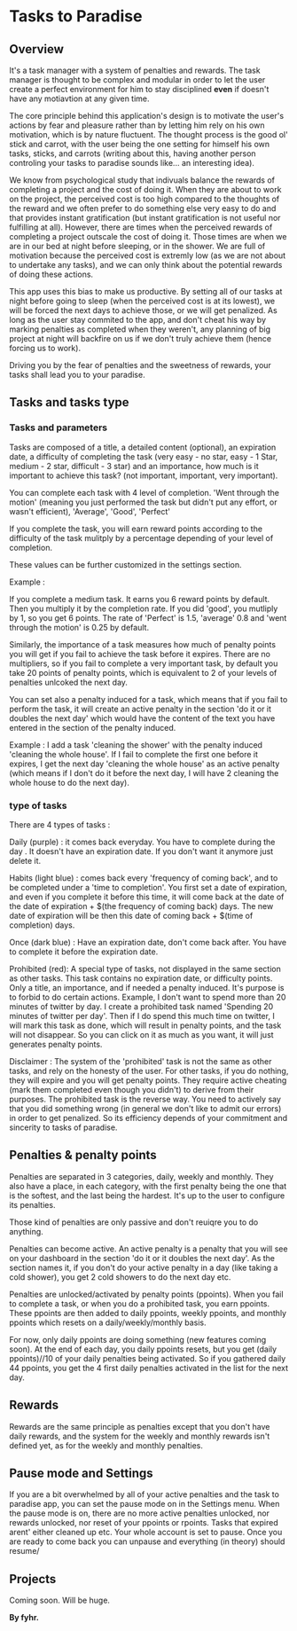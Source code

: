 # Tasks to Paradise

## Overview

It's a task manager with a system of penalties and rewards. The task manager is thought to be complex and modular in order to let the user create a perfect environment for him to stay disciplined **even** if doesn't have any motiavtion at any given time. 

The core principle behind this application's design is to motivate the user's actions by fear and pleasure rather than by letting him rely on his own motivation, which is by nature fluctuent. The thought process is the good ol' stick and carrot, with the user being the one setting for himself his own tasks, sticks, and carrots (writing about this, having another person controling your tasks to paradise sounds like... an interesting idea).

We know from psychological study that indivuals balance the rewards of completing a project and the cost of doing it. When they are about to work on the project, the perceived cost is too high compared to the thoughts of the reward and we often prefer to do something else very easy to do and that provides instant gratification (but instant gratification is not useful nor fulfilling at all). However, there are times when the perceived rewards of completing a project outscale the cost of doing it. Those times are when we are in our bed at night before sleeping, or in the shower. We are full of motivation because the perceived cost is extremly low (as we are not about to undertake any tasks), and we can only think about the potential rewards of doing these actions.

This app uses this bias to make us productive. By setting all of our tasks at night before going to sleep (when the perceived cost is at its lowest), we will be forced the next days to achieve those, or we will get penalized. As long as the user stay commited to the app, and don't cheat his way by marking penalties as completed when they weren't, any planning of big project at night will backfire on us if we don't truly achieve them (hence forcing us to work).

Driving you by the fear of penalties and the sweetness of rewards, your tasks shall lead you to your paradise.



## Tasks and tasks type

### Tasks and parameters

Tasks are composed of a title, a detailed content (optional), an expiration date, a difficulty of completing the task (very easy - no star, easy - 1 Star, medium - 2 star, difficult - 3 star) and an importance, how much is it important to achieve this task? (not important, important, very important).

You can complete each task with 4 level of completion. 'Went through the motion' (meaning you just performed the task but didn't put any effort, or wasn't efficient), 'Average', 'Good', 'Perfect'

If you complete the task, you will earn reward points according to the difficulty of the task mulitply by a percentage depending of your level of completion. 

These values can be further customized in the settings section.

Example : 

If you complete a medium task. It earns you 6 reward points by default. Then you multiply it by the completion rate. If you did 'good', you mutliply by 1, so you get 6 points. The rate of 'Perfect' is 1.5, 'average' 0.8 and 'went through the motion' is 0.25 by default. 

Similarly, the importance of a task measures how much of penalty points you will get if you fail to achieve the task before it expires. There are no multipliers, so if you fail to complete a very important task, by default you take 20 points of penalty points, which is equivalent to 2 of your levels of penalties unlcoked the next day. 

You can set also a penalty induced for a task, which means that if you fail to perform the task, it will create an active penalty in the section 'do it or it doubles the next day' which would have the content of the text you have entered in the section of the penalty induced.

Example : I add a task 'cleaning the shower' with the penalty induced 'cleaning the whole house'. If I fail to complete the first one before it expires, I get the next day 'cleaning the whole house' as an active penalty (which means if I don't do it before the next day, I will have 2 cleaning the whole house to do the next day).

### type of tasks 

There are 4 types of tasks : 

Daily (purple) : it comes back everyday. You have to complete during the day . It doesn't have an expiration date. If you don't want it anymore just delete it. 

Habits (light blue) : comes back every 'frequency of coming back', and to be completed under a 'time to completion'. You first set a date of expiration, and even if you complete it before this time, it will come back at the date of the date of expiration + $(the frequency of coming back) days. The new date of expiration will be then this date of coming back + $(time of completion) days. 

Once (dark blue) : Have an expiration date, don't come back after. You have to complete it before the expiration date. 

Prohibited (red): A special type of tasks, not displayed in the same section as other tasks. This task contains no expiration date, or difficulty points. Only a title, an importance, and if needed a penalty induced. It's purpose is to forbid to do certain actions. Example, I don't want to spend more than 20 minutes of twitter by day. I create a prohibited task named 'Spending 20 minutes of twitter per day'. Then if I do spend this much time on twitter, I will mark this task as done, which will result in penalty points, and the task will not disappear. So you can click on it as much as you want, it will just generates penalty points. 

Disclaimer : The system of the 'prohibited' task is not the same as other tasks, and rely on the honesty of the user. For other tasks, if you do nothing, they will expire and you will get penalty points. They require active cheating (mark them completed even though you didn't) to derive from their purposes. The prohibited task is the reverse way. You need to actively say that you did something wrong (in general we don't like to admit our errors) in order to get penalized. So its efficiency depends of your commitment and sincerity to tasks of paradise.


## Penalties & penalty points

Penalties are separated in 3 categories, daily, weekly and monthly. They also have a place, in each category, with the first penalty being the one that is the softest, and the last being the hardest. It's up to the user to configure its penalties. 

Those kind of penalties are only passive and don't reuiqre you to do anything. 

Penalties can become active. An active penalty is a penalty that you will see on your dashboard in the section 'do it or it doubles the next day'. As the section names it, if you don't do your active penalty in a day (like taking a cold shower), you get 2 cold showers to do the next day etc. 

Penalties are unlocked/activated by penalty points (ppoints). When you fail to complete a task, or when you do a prohibited task, you earn ppoints. These ppoints are then added to daily ppoints, weekly ppoints, and monthly ppoints which resets on a daily/weekly/monthly basis. 

For now, only daily ppoints are doing something (new features coming soon). At the end of each day, you daily ppoints resets, but you get (daily ppoints)//10 of your daily penalties being activated. So if you gathered daily 44 ppoints, you get the 4 first daily penalties activated in the list for the next day. 



## Rewards

Rewards are the same principle as penalties except that you don't have daily rewards, and the system for the weekly and monthly rewards isn't defined yet, as for the weekly and monthly penalties.

## Pause mode and Settings

If you are a bit overwhelmed by all of your active penalties and the task to paradise app, you can set the pause mode on in the Settings menu. When the pause mode is on, there are no more active penalties unlocked, nor rewards unlocked, nor reset of your ppoints or rpoints. Tasks that expired arent' either cleaned up etc. Your whole account is set to pause. Once you are ready to come back you can unpause and everything (in theory) should resume/

## Projects 

Coming soon. Will be huge.



**By fyhr.**